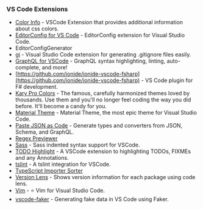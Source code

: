 ### VS Code Extensions

- [Color Info](https://github.com/mattbierner/vscode-color-info) - VSCode Extension that provides additional information about css colors.
- [EditorConfig for VS Code](https://github.com/editorconfig/editorconfig-vscode) - EditorConfig extension for Visual Studio Code.
- EditorConfigGenerator
- [gi](https://github.com/hasit/vscode-gi) - Visual Studio Code extension for generating .gitignore files easily.
- [GraphQL for VSCode](https://github.com/kumarharsh/graphql-for-vscode) - GraphQL syntax highlighting, linting, auto-complete, and more!
- [https://github.com/ionide/ionide-vscode-fsharp](https://github.com/ionide/ionide-vscode-fsharp) - VS Code plugin for F# development.
- [Kary Pro Colors](https://github.com/pmkary/ProColors) - The famous, carefully harmonized themes loved by thousands. Use them and you'll no longer feel coding the way you did before. It'll become a candy for you.
- [Material Theme](https://github.com/equinusocio/vsc-material-theme) - Material Theme, the most epic theme for Visual Studio Code.
- [Paste JSON as Code](https://github.com/quicktype/quicktype) - Generate types and converters from JSON, Schema, and GraphQL.
- [Regex Previewer](https://github.com/chrmarti/vscode-regex)
- [Sass](https://github.com/robinbentley/vscode-sass-indented) - Sass indented syntax support for VSCode.
- [TODO Highlight](https://github.com/wayou/vscode-todo-highlight) - A VSCode extension to highlighting TODOs, FIXMEs and any Annotations.
- [tslint](https://github.com/Microsoft/vscode-tslint) - A tslint integration for VSCode.
- [TypeScript Importer Sorter](https://github.com/SoominHan/import-sorter)
- [Version Lens](https://github.com/vscode-contrib/vscode-versionlens) - Shows version information for each package using code lens.
- [Vim](https://github.com/VSCodeVim/Vim) - :star: Vim for Visual Studio Code.
- [vscode-faker](https://github.com/deerawan/vscode-faker) - Generating fake data in VS Code using Faker.
